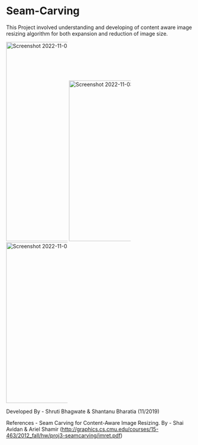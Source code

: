 # Seam-Carving

This Project involved understanding and developing of content aware image resizing algorithm for both expansion and reduction of image size.

<p float="left">
  <img width="538" style="max-width: 33%" alt="Screenshot 2022-11-03 at 10 49 11 PM" src="https://user-images.githubusercontent.com/58625637/199790677-e69d383e-0d5a-4bc6-bda2-98acdc66b1b1.png"> 
  <img width="434" style="max-width: 33%" alt="Screenshot 2022-11-03 at 10 51 00 PM" src="https://user-images.githubusercontent.com/58625637/199792247-5cfcc7d2-15c0-45f1-9517-5291bd6e835f.png">
  <img width="434" style="max-width: 33%" alt="Screenshot 2022-11-03 at 10 50 26 PM" src="https://user-images.githubusercontent.com/58625637/199791175-c1bf8e58-c83c-414f-9491-3b5ab96f8a1f.png">
</p>



Developed By - Shruti Bhagwate & Shantanu Bharatia (11/2019)

References - Seam Carving for Content-Aware Image Resizing. By - Shai Avidan & Ariel Shamir (http://graphics.cs.cmu.edu/courses/15-463/2012_fall/hw/proj3-seamcarving/imret.pdf)
